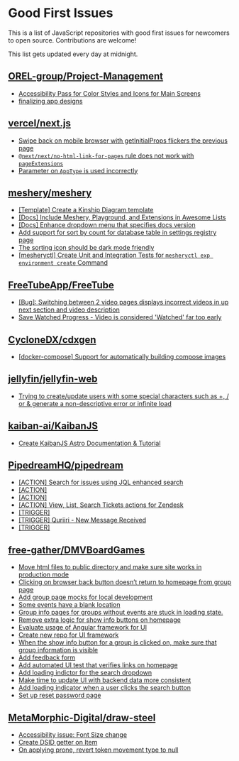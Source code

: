 # Good First Issues

This is a list of JavaScript repositories with good first issues for newcomers to open source. Contributions are welcome!

This list gets updated every day at midnight.

## [OREL-group/Project-Management](https://github.com/OREL-group/Project-Management)

- [Accessibility Pass for Color Styles and Icons for Main Screens](https://github.com/OREL-group/Project-Management/issues/196)
- [finalizing app designs](https://github.com/OREL-group/Project-Management/issues/140)

## [vercel/next.js](https://github.com/vercel/next.js)

- [Swipe back on mobile browser with getInitialProps flickers the previous page](https://github.com/vercel/next.js/issues/10465)
- [`@next/next/no-html-link-for-pages` rule does not work with `pageExtensions`](https://github.com/vercel/next.js/issues/53473)
- [Parameter on `AppType` is used incorrectly](https://github.com/vercel/next.js/issues/42846)

## [meshery/meshery](https://github.com/meshery/meshery)

- [[Template] Create a Kinship Diagram template](https://github.com/meshery/meshery/issues/12452)
- [[Docs] Include Meshery, Playground, and Extensions in Awesome Lists](https://github.com/meshery/meshery/issues/13426)
- [[Docs] Enhance dropdown menu that specifies docs version](https://github.com/meshery/meshery/issues/9227)
- [Add support for sort by count for database table in settings registry page](https://github.com/meshery/meshery/issues/13958)
- [The sorting icon should be dark mode friendly](https://github.com/meshery/meshery/issues/13306)
- [[mesheryctl] Create Unit and Integration Tests for `mesheryctl exp environment create` Command](https://github.com/meshery/meshery/issues/12138)

## [FreeTubeApp/FreeTube](https://github.com/FreeTubeApp/FreeTube)

- [[Bug]: Switching between 2 video pages displays incorrect videos in up next section and video description](https://github.com/FreeTubeApp/FreeTube/issues/2261)
- [Save Watched Progress - Video is considered 'Watched' far too early](https://github.com/FreeTubeApp/FreeTube/issues/964)

## [CycloneDX/cdxgen](https://github.com/CycloneDX/cdxgen)

- [[docker-compose] Support for automatically building compose images](https://github.com/CycloneDX/cdxgen/issues/1759)

## [jellyfin/jellyfin-web](https://github.com/jellyfin/jellyfin-web)

- [Trying to create/update users with some special characters such as +, / or & generate a non-descriptive error or infinite load](https://github.com/jellyfin/jellyfin-web/issues/6384)

## [kaiban-ai/KaibanJS](https://github.com/kaiban-ai/KaibanJS)

- [Create KaibanJS Astro Documentation & Tutorial](https://github.com/kaiban-ai/KaibanJS/issues/206)

## [PipedreamHQ/pipedream](https://github.com/PipedreamHQ/pipedream)

- [[ACTION] Search for issues using JQL enhanced search](https://github.com/PipedreamHQ/pipedream/issues/16591)
- [[ACTION]](https://github.com/PipedreamHQ/pipedream/issues/16646)
- [[ACTION]](https://github.com/PipedreamHQ/pipedream/issues/16643)
- [[ACTION] View, List, Search Tickets actions for Zendesk](https://github.com/PipedreamHQ/pipedream/issues/16632)
- [[TRIGGER]](https://github.com/PipedreamHQ/pipedream/issues/16628)
- [[TRIGGER] Quriiri - New Message Received](https://github.com/PipedreamHQ/pipedream/issues/16535)
- [[TRIGGER]](https://github.com/PipedreamHQ/pipedream/issues/16530)

## [free-gather/DMVBoardGames](https://github.com/free-gather/DMVBoardGames)

- [Move html files to public directory and make sure site works in production mode](https://github.com/free-gather/DMVBoardGames/issues/318)
- [Clicking on browser back button doesn’t return to homepage from group page](https://github.com/free-gather/DMVBoardGames/issues/312)
- [Add group page mocks for local development](https://github.com/free-gather/DMVBoardGames/issues/313)
- [Some events have a blank location](https://github.com/free-gather/DMVBoardGames/issues/314)
- [Group info pages for groups without events are stuck in loading state.](https://github.com/free-gather/DMVBoardGames/issues/311)
- [Remove extra logic for show info buttons on homepage](https://github.com/free-gather/DMVBoardGames/issues/299)
- [Evaluate usage of Angular framework for UI](https://github.com/free-gather/DMVBoardGames/issues/291)
- [Create new repo for UI framework](https://github.com/free-gather/DMVBoardGames/issues/288)
- [When the show info button for a group is clicked on, make sure that group information is visible](https://github.com/free-gather/DMVBoardGames/issues/260)
- [Add feedback form](https://github.com/free-gather/DMVBoardGames/issues/182)
- [Add automated UI test that verifies links on homepage](https://github.com/free-gather/DMVBoardGames/issues/241)
- [Add loading indictor for the search dropdown](https://github.com/free-gather/DMVBoardGames/issues/238)
- [Make time to update UI with backend data more consistent](https://github.com/free-gather/DMVBoardGames/issues/237)
- [Add loading indicator when a user clicks the search button](https://github.com/free-gather/DMVBoardGames/issues/236)
- [Set up reset password page](https://github.com/free-gather/DMVBoardGames/issues/218)

## [MetaMorphic-Digital/draw-steel](https://github.com/MetaMorphic-Digital/draw-steel)

- [Accessibility issue: Font Size change](https://github.com/MetaMorphic-Digital/draw-steel/issues/322)
- [Create DSID getter on Item](https://github.com/MetaMorphic-Digital/draw-steel/issues/389)
- [On applying prone, revert token movement type to null](https://github.com/MetaMorphic-Digital/draw-steel/issues/431)

